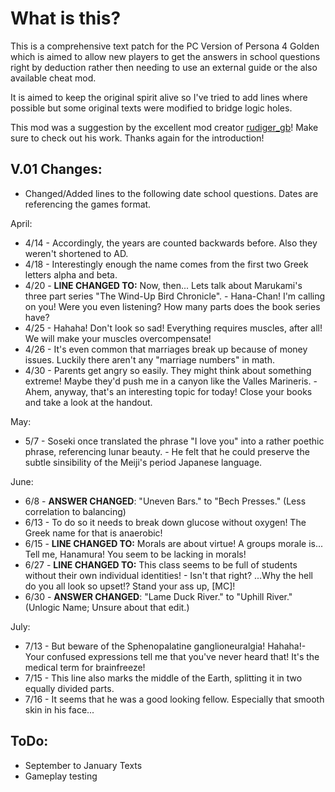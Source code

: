 # What is this?

This is a comprehensive text patch for the PC Version of Persona 4 Golden which is aimed to allow new players to get the answers in school questions right by deduction rather then needing to use an external guide or the also available cheat mod.

It is aimed to keep the original spirit alive so I've tried to add lines where possible but some  original texts were modified to bridge logic holes. 

This mod was a suggestion by the excellent mod creator [rudiger_gb](https://gamebanana.com/members/1491857)! Make sure to check out his work. Thanks again for the introduction!

## V.01 Changes:
- Changed/Added lines to the following date school questions. Dates are referencing the games format.

April:
* 4/14 - Accordingly, the years are counted backwards before. Also they weren't shortened to AD.
* 4/18 - Interestingly enough the name comes from the first two Greek letters alpha and beta.
* 4/20 - **LINE CHANGED TO:** Now, then... Lets talk about Marukami's three part series "The Wind-Up Bird Chronicle". - Hana-Chan! I'm calling on you! Were you even listening? How many parts does the book series have?
* 4/25 - Hahaha! Don't look so sad! Everything requires muscles, after all! We will make your muscles overcompensate!
* 4/26 - It's even common that marriages break up because of money issues. Luckily there aren't any "marriage numbers" in math.
* 4/30 - Parents get angry so easily. They might think about something extreme! Maybe they'd push me in a canyon like the Valles Marineris. - Ahem, anyway, that's an interesting topic for today! Close your books and take a look at the handout. 

May:
* 5/7 - Soseki once translated the phrase "I love you" into a rather poethic phrase, referencing lunar beauty. - He felt that he could preserve the subtle sinsibility of the Meiji's period Japanese language. 

June:
* 6/8 - **ANSWER CHANGED**: "Uneven Bars." to "Bech Presses." (Less correlation to balancing)
* 6/13 - To do so it needs to break down glucose without oxygen! The Greek name for that is anaerobic!
* 6/15 - **LINE CHANGED TO:** Morals are about virtue! A groups morale is... Tell me, Hanamura! You seem to be lacking in morals!
* 6/27 - **LINE CHANGED TO:** This class seems to be full of students without their own individual identities! - Isn't that right? ...Why the hell do you all look so upset!? Stand your ass up, [MC]!
* 6/30 - **ANSWER CHANGED**: "Lame Duck River." to "Uphill River." (Unlogic Name; Unsure about that edit.)

July:
* 7/13 - But beware of the Sphenopalatine ganglioneuralgia! Hahaha!- Your confused expressions tell me that you've never heard that! It's the medical term for brainfreeze!
* 7/15 - This line also marks the middle of the Earth, splitting it in two equally divided parts.
* 7/16 - It seems that he was a good looking fellow. Especially that smooth skin in his face...

## ToDo:
* September to January Texts
* Gameplay testing